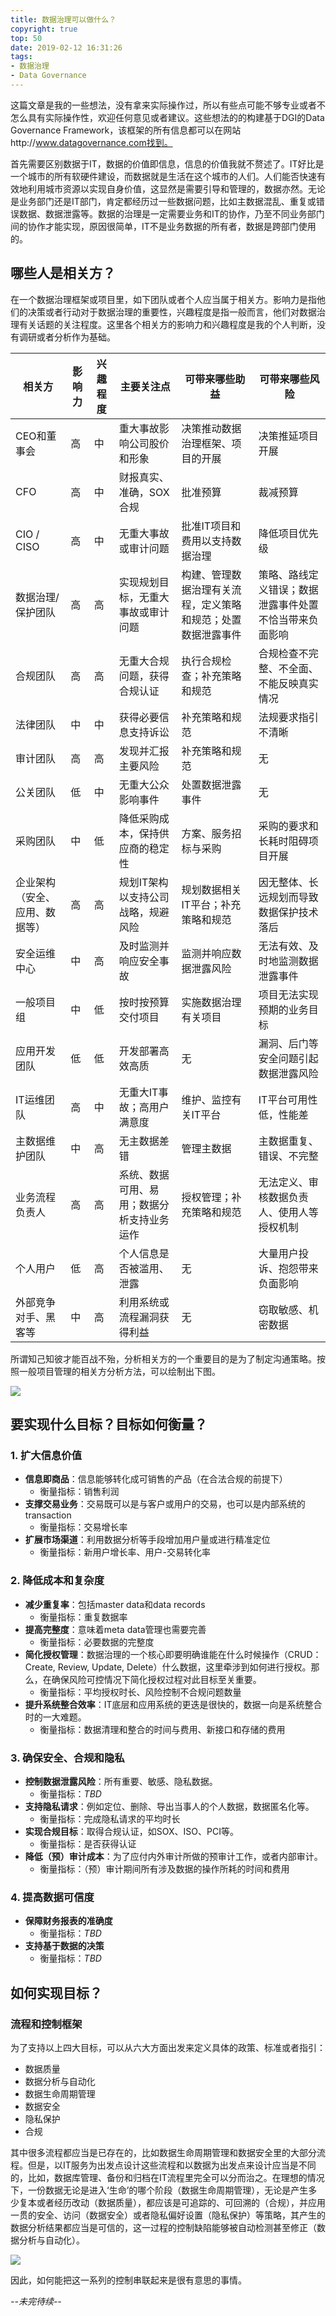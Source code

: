 ```yaml
---
title: 数据治理可以做什么？
copyright: true
top: 50
date: 2019-02-12 16:31:26
tags:
- 数据治理
- Data Governance
---
```


这篇文章是我的一些想法，没有拿来实际操作过，所以有些点可能不够专业或者不怎么具有实际操作性，欢迎任何意见或者建议。这些想法的的构建基于DGI的Data Governance Framework，该框架的所有信息都可以在网站http://www.datagovernance.com找到。



首先需要区别数据于IT，数据的价值即信息，信息的价值我就不赘述了。IT好比是一个城市的所有软硬件建设，而数据就是生活在这个城市的人们。人们能否快速有效地利用城市资源以实现自身价值，这显然是需要引导和管理的，数据亦然。无论是业务部门还是IT部门，肯定都经历过一些数据问题，比如主数据混乱、重复或错误数据、数据泄露等。数据的治理是一定需要业务和IT的协作，乃至不同业务部门间的协作才能实现，原因很简单，IT不是业务数据的所有者，数据是跨部门使用的。



## 哪些人是相关方？

在一个数据治理框架或项目里，如下团队或者个人应当属于相关方。影响力是指他们的决策或者行动对于数据治理的重要性，兴趣程度是指一般而言，他们对数据治理有关话题的关注程度。这里各个相关方的影响力和兴趣程度是我的个人判断，没有调研或者分析作为基础。

| 相关方                         | 影响力 | 兴趣程度 | 主要关注点                                 | 可带来哪些助益                                               | 可带来哪些风险                                         |
| ------------------------------ | ------ | -------- | ------------------------------------------ | ------------------------------------------------------------ | ------------------------------------------------------ |
| CEO和董事会                    | 高     | 中       | 重大事故影响公司股价和形象                 | 决策推动数据治理框架、项目的开展                             | 决策推延项目开展                                       |
| CFO                            | 高     | 中       | 财报真实、准确，SOX合规                    | 批准预算                                                     | 裁减预算                                               |
| CIO / CISO                     | 高     | 中       | 无重大事故或审计问题                       | 批准IT项目和费用以支持数据治理                               | 降低项目优先级                                         |
| 数据治理/保护团队              | 高     | 高       | 实现规划目标，无重大事故或审计问题         | 构建、管理数据治理有关流程，定义策略和规范；处置数据泄露事件 | 策略、路线定义错误；数据泄露事件处置不恰当带来负面影响 |
| 合规团队                       | 高     | 高       | 无重大合规问题，获得合规认证               | 执行合规检查；补充策略和规范                                 | 合规检查不完整、不全面、不能反映真实情况               |
| 法律团队                       | 中     | 中       | 获得必要信息支持诉讼                       | 补充策略和规范                                               | 法规要求指引不清晰                                     |
| 审计团队                       | 高     | 高       | 发现并汇报主要风险                         | 补充策略和规范                                               | 无                                                     |
| 公关团队                       | 低     | 中       | 无重大公众影响事件                         | 处置数据泄露事件                                             | 无                                                     |
| 采购团队                       | 中     | 低       | 降低采购成本，保持供应商的稳定性           | 方案、服务招标与采购                                         | 采购的要求和长耗时阻碍项目开展                         |
| 企业架构（安全、应用、数据等） | 高     | 高       | 规划IT架构以支持公司战略，规避风险         | 规划数据相关IT平台；补充策略和规范                           | 因无整体、长远规划而导致数据保护技术落后               |
| 安全运维中心                   | 中     | 高       | 及时监测并响应安全事故                     | 监测并响应数据泄露风险                                       | 无法有效、及时地监测数据泄露事件                       |
| 一般项目组                     | 中     | 低       | 按时按预算交付项目                         | 实施数据治理有关项目                                         | 项目无法实现预期的业务目标                             |
| 应用开发团队                   | 低     | 低       | 开发部署高效高质                           | 无                                                           | 漏洞、后门等安全问题引起数据泄露风险                   |
| IT运维团队                     | 高     | 中       | 无重大IT事故；高用户满意度                 | 维护、监控有关IT平台                                         | IT平台可用性低，性能差                                 |
| 主数据维护团队                 | 中     | 高       | 无主数据差错                               | 管理主数据                                                   | 主数据重复、错误、不完整                               |
| 业务流程负责人                 | 高     | 高       | 系统、数据可用、易用；数据分析支持业务运作 | 授权管理；补充策略和规范                                     | 无法定义、审核数据负责人、使用人等授权机制             |
| 个人用户                       | 低     | 高       | 个人信息是否被滥用、泄露                   | 无                                                           | 大量用户投诉、抱怨带来负面影响                         |
| 外部竞争对手、黑客等           | 中     | 高       | 利用系统或流程漏洞获得利益                 | 无                                                           | 窃取敏感、机密数据                                     |

所谓知己知彼才能百战不殆，分析相关方的一个重要目的是为了制定沟通策略。按照一般项目管理的相关方分析方法，可以绘制出下图。

![](InfoManage/StakeholderMap.png)

## 要实现什么目标？目标如何衡量？

### 1. 扩大信息价值

- **信息即商品**：信息能够转化成可销售的产品（在合法合规的前提下）
  - 衡量指标：销售利润
- **支撑交易业务**：交易既可以是与客户或用户的交易，也可以是内部系统的transaction
  - 衡量指标：交易增长率
- **扩展市场渠道**：利用数据分析等手段增加用户量或进行精准定位
  - 衡量指标：新用户增长率、用户-交易转化率

### 2. 降低成本和复杂度

- **减少重复率**：包括master data和data records
  - 衡量指标：重复数据率
- **提高完整度**：意味着meta data管理也需要完善
  - 衡量指标：必要数据的完整度
- **简化授权管理**：数据治理的一个核心即要明确谁能在什么时候操作（CRUD：Create, Review, Update, Delete）什么数据，这里牵涉到如何进行授权。那么，在确保风险可控情况下简化授权过程对此目标至关重要。
  - 衡量指标：平均授权时长、风险控制不合规问题数量
- **提升系统整合效率**：IT底层和应用系统的更迭是很快的，数据一向是系统整合时的一大难题。
  - 衡量指标：数据清理和整合的时间与费用、新接口和存储的费用

### 3. 确保安全、合规和隐私

- **控制数据泄露风险**：所有重要、敏感、隐私数据。
  - 衡量指标：*TBD*
- **支持隐私请求**：例如定位、删除、导出当事人的个人数据，数据匿名化等。
  - 衡量指标：完成隐私请求的平均时长
- **实现合规目标**：取得合规认证，如SOX、ISO、PCI等。
  - 衡量指标：是否获得认证
- **降低（预）审计成本**：为了应付内外审计所做的预审计工作，或者内部审计。
  - 衡量指标：（预）审计期间所有涉及数据的操作所耗的时间和费用

### 4. 提高数据可信度

- **保障财务报表的准确度**
  - 衡量指标：*TBD*
- **支持基于数据的决策**
  - 衡量指标：*TBD*

## 如何实现目标？

### 流程和控制框架

为了支持以上四大目标，可以从六大方面出发来定义具体的政策、标准或者指引：

- 数据质量
- 数据分析与自动化
- 数据生命周期管理
- 数据安全
- 隐私保护
- 合规

其中很多流程都应当是已存在的，比如数据生命周期管理和数据安全里的大部分流程。但是，以IT服务为出发点设计这些流程和以数据为出发点来设计应当是不同的，比如，数据库管理、备份和归档在IT流程里完全可以分而治之。在理想的情况下，一份数据无论是进入‘生命’的哪个阶段（数据生命周期管理），无论是产生多少复本或者经历改动（数据质量），都应该是可追踪的、可回溯的（合规），并应用一贯的安全、访问（数据安全）或者隐私偏好设置（隐私保护）等策略，其产生的数据分析结果都应当是可信的，这一过程的控制缺陷能够被自动检测甚至修正（数据分析与自动化）。

![](InfoManage/ControlFramework.png)

因此，如何能把这一系列的控制串联起来是很有意思的事情。

*--未完待续--*